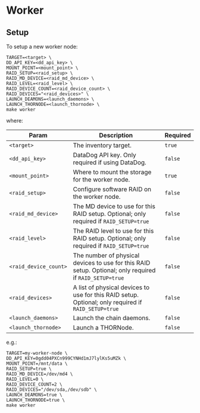 # Worker

## Setup

To setup a new worker node:

```console
TARGET=<target> \
DD_API_KEY=<dd_api_key> \
MOUNT_POINT=<mount_point> \
RAID_SETUP=<raid_setup> \
RAID_MD_DEVICE=<raid_md_device> \
RAID_LEVEL=<raid_level> \
RAID_DEVICE_COUNT=<raid_device_count> \
RAID_DEVICES="<raid_devices>" \
LAUNCH_DEAMONS=<launch_daemons> \
LAUNCH_THORNODE=<launch_thornode> \
make worker
```

where:

| Param                 | Description                                                                                             | Required |
|-----------------------|---------------------------------------------------------------------------------------------------------|----------|
| `<target>`            | The inventory target.                                                                                   | `true`   |
| `<dd_api_key>`        | DataDog API key. Only required if using DataDog.                                                        | `false`  |
| `<mount_point>`       | Where to mount the storage for the worker node.                                                         | `true`   |
| `<raid_setup>`        | Configure software RAID on the worker node.                                                             | `false`  |
| `<raid_md_device>`    | The MD device to use for this RAID setup. Optional; only required if `RAID_SETUP=true`                  | `false`  |
| `<raid_level>`        | The RAID level to use for this RAID setup. Optional; only required if `RAID_SETUP=true`                 | `false`  |
| `<raid_device_count>` | The number of physical devices to use for this RAID setup. Optional; only required if `RAID_SETUP=true` | `false`  |
| `<raid_devices>`      | A list of physical devices to use for this RAID setup. Optional; only required if `RAID_SETUP=true`     | `false`  |
| `<launch_daemons>`    | Launch the chain daemons.                                                                               | `false`  |
| `<launch_thornode>`   | Launch a THORNode.                                                                                      | `false`  |

e.g.:

```console
TARGET=my-worker-node \
DD_API_KEY=0gdd04PXCn999CYNHd1mJ7lylKs5uMZk \
MOUNT_POINT=/mnt/data \
RAID_SETUP=true \
RAID_MD_DEVICE=/dev/md4 \
RAID_LEVEL=0 \
RAID_DEVICE_COUNT=2 \
RAID_DEVICES="/dev/sda,/dev/sdb" \
LAUNCH_DEAMONS=true \
LAUNCH_THORNODE=true \
make worker
```
